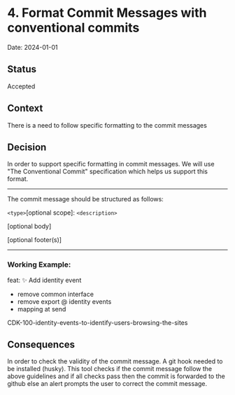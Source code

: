 # 4. Format Commit Messages with conventional commits

Date: 2024-01-01

## Status

Accepted

## Context

There is a need to follow specific formatting to the commit messages

## Decision

In order to support specific formatting in commit messages.
We will use "The Conventional Commit" specification which helps us support this format.

---

The commit message should be structured as follows:

`<type>`[optional scope]: `<description>`

[optional body]

[optional footer(s)]

---

### Working Example:

feat: :sparkles: Add identity event

- remove common interface
- remove export @ identity events
- mapping at send

CDK-100-identity-events-to-identify-users-browsing-the-sites

## Consequences

In order to check the validity of the commit message. A git hook needed to be installed (husky).
This tool checks if the commit message follow the above guidelines and if all checks pass then the commit is forwarded to the github
else an alert prompts the user to correct the commit message.
